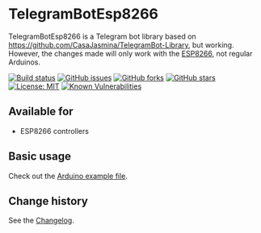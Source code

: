 TelegramBotEsp8266
====================================

TelegramBotEsp8266 is a Telegram bot library based on https://github.com/CasaJasmina/TelegramBot-Library, but working.
However, the changes made will only work with the [ESP8266](https://en.wikipedia.org/wiki/ESP8266), not regular Arduinos.

[![Build status](https://ci.appveyor.com/api/projects/status/5n2yjkpeiklxy19t?svg=true)](https://ci.appveyor.com/project/SeppPenner/telegrambotesp8266)
[![GitHub issues](https://img.shields.io/github/issues/SeppPenner/TelegramBotEsp8266.svg)](https://github.com/SeppPenner/TelegramBotEsp8266/issues)
[![GitHub forks](https://img.shields.io/github/forks/SeppPenner/TelegramBotEsp8266.svg)](https://github.com/SeppPenner/TelegramBotEsp8266/network)
[![GitHub stars](https://img.shields.io/github/stars/SeppPenner/TelegramBotEsp8266.svg)](https://github.com/SeppPenner/TelegramBotEsp8266/stargazers)
[![License: MIT](https://img.shields.io/badge/License-MIT-blue.svg)](https://raw.githubusercontent.com/SeppPenner/TelegramBotEsp8266/master/License.txt)
[![Known Vulnerabilities](https://snyk.io/test/github/SeppPenner/TelegramBotEsp8266/badge.svg)](https://snyk.io/test/github/SeppPenner/TelegramBotEsp8266)

## Available for
* ESP8266 controllers

## Basic usage
Check out the [Arduino example file](./TelegramBotEsp8266/TelegramBotEsp8266.ino).


Change history
--------------

See the [Changelog](https://github.com/SeppPenner/TelegramBotEsp8266/blob/master/Changelog.md).
